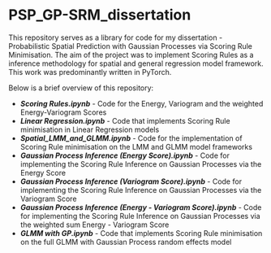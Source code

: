 # PSP_GP-SRM_dissertation


This repository serves as a library for code for my dissertation - Probabilistic Spatial Prediction with Gaussian Processes via Scoring Rule Minimisation.
The aim of the project was to implement Scoring Rules as a inference methodology for spatial and general regression model framework. This work was predominantly written in PyTorch.


  Below is a brief overview of this repository:
  - _**Scoring Rules.ipynb**_ - Code for the Energy, Variogram and the weighted Energy-Variogram Scores
  - **_Linear Regression.ipynb_** - Code that implements Scoring Rule minimisation in Linear Regression models
  - _**Spatial_LMM_and_GLMM.ipynb**_ - Code for the implementation of Scoring Rule minimisation on the LMM and GLMM model frameworks
  - _**Gaussian Process Inference (Energy Score).ipynb**_ - Code for implementing the Scoring Rule Inference on Gaussian Processes via the Energy Score
  - _**Gaussian Process Inference (Variogram Score).ipynb**_ - Code for implementing the Scoring Rule Inference on Gaussian Processes via the Variogram Score
  - **_Gaussian Process Inference (Energy - Variogram Score).ipynb_** - Code for implementing the Scoring Rule Inference on Gaussian Processes via the weighted sum Energy - Variogram Score
  - _**GLMM with GP.ipynb**_ - Code that implements Scoring Rule minimisation on the full GLMM with Gaussian Process random effects model

